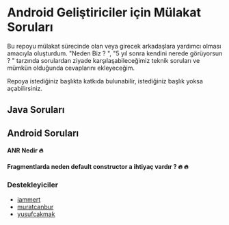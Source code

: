 # Android Geliştiriciler için Mülakat Soruları

Bu repoyu mülakat sürecinde olan veya girecek arkadaşlara yardımcı olması amacıyla oluşturdum. "Neden Biz ? ", "5 yıl sonra kendini nerede görüyorsun ? " tarzında sorulardan ziyade karşılaşabileceğimiz teknik soruları ve mümkün olduğunda cevaplarını ekleyeceğim.

Repoya istediğiniz başlıkta katkıda bulunabilir, istediğiniz başlık yoksa açabilirsiniz.

## Java Soruları


## Android Soruları

#### ANR Nedir :fire:
#### Fragmentlarda neden default constructor a ihtiyaç vardır ? :fire: :fire:


### Destekleyiciler
* [iammert](https://github.com/iammert)
* [muratcanbur](https://github.com/muratcanbur)
* [yusufcakmak](https://github.com/yusufcakmak)
